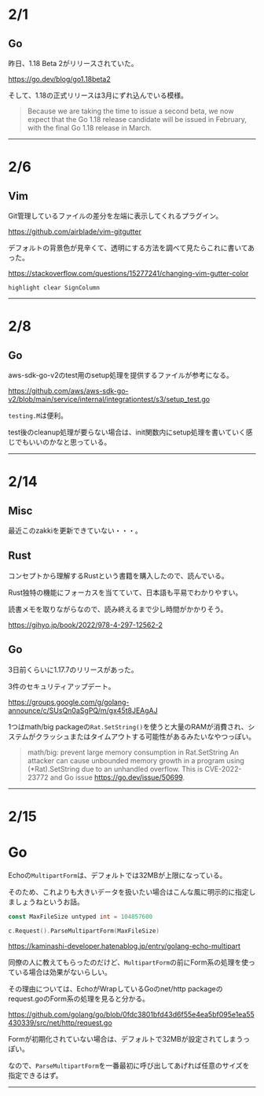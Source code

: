 # 2/1

## Go

昨日、1.18 Beta 2がリリースされていた。

https://go.dev/blog/go1.18beta2

そして、1.18の正式リリースは3月にずれ込んでいる模様。

> Because we are taking the time to issue a second beta, we now expect that the Go 1.18 release candidate will be issued in February, with the final Go 1.18 release in March.

---

# 2/6

## Vim

Git管理しているファイルの差分を左端に表示してくれるプラグイン。

https://github.com/airblade/vim-gitgutter

デフォルトの背景色が見辛くて、透明にする方法を調べて見たらこれに書いてあった。

https://stackoverflow.com/questions/15277241/changing-vim-gutter-color

```vim
highlight clear SignColumn
```

---

# 2/8

## Go

aws-sdk-go-v2のtest用のsetup処理を提供するファイルが参考になる。

https://github.com/aws/aws-sdk-go-v2/blob/main/service/internal/integrationtest/s3/setup_test.go

`testing.M`は便利。

test後のcleanup処理が要らない場合は、init関数内にsetup処理を書いていく感じでもいいのかなと思っている。

---

# 2/14

## Misc

最近このzakkiを更新できていない・・・。

## Rust

コンセプトから理解するRustという書籍を購入したので、読んでいる。

Rust独特の機能にフォーカスを当てていて、日本語も平易でわかりやすい。

読書メモを取りながらなので、読み終えるまで少し時間がかかりそう。

https://gihyo.jp/book/2022/978-4-297-12562-2

## Go

3日前くらいに1.17.7のリリースがあった。

3件のセキュリティアップデート。

https://groups.google.com/g/golang-announce/c/SUsQn0aSgPQ/m/gx45t8JEAgAJ

1つはmath/big packageの`Rat.SetString()`を使うと大量のRAMが消費され、システムがクラッシュまたはタイムアウトする可能性があるみたいなやつっぽい。

> math/big: prevent large memory consumption in Rat.SetString
An attacker can cause unbounded memory growth in a program using (*Rat).SetString
due to an unhandled overflow. 
This is CVE-2022-23772 and Go issue https://go.dev/issue/50699.

---

# 2/15

# Go

Echoの`MultipartForm`は、デフォルトでは32MBが上限になっている。

そのため、これよりも大きいデータを扱いたい場合はこんな風に明示的に指定しましょうねというお話。

```go
const MaxFileSize untyped int = 104857600

c.Request().ParseMultipartForm(MaxFileSize)
```
https://kaminashi-developer.hatenablog.jp/entry/golang-echo-multipart

同僚の人に教えてもらったのだけど、`MultipartForm`の前にForm系の処理を使っている場合は効果がないらしい。

その理由については、EchoがWrapしているGoのnet/http packageのrequest.goのForm系の処理を見ると分かる。

https://github.com/golang/go/blob/0fdc3801bfd43d6f55e4ea5bf095e1ea55430339/src/net/http/request.go

Formが初期化されていない場合は、デフォルトで32MBが設定されてしまうっぽい。

なので、`ParseMultipartForm`を一番最初に呼び出してあげれば任意のサイズを指定できるはず。

---
